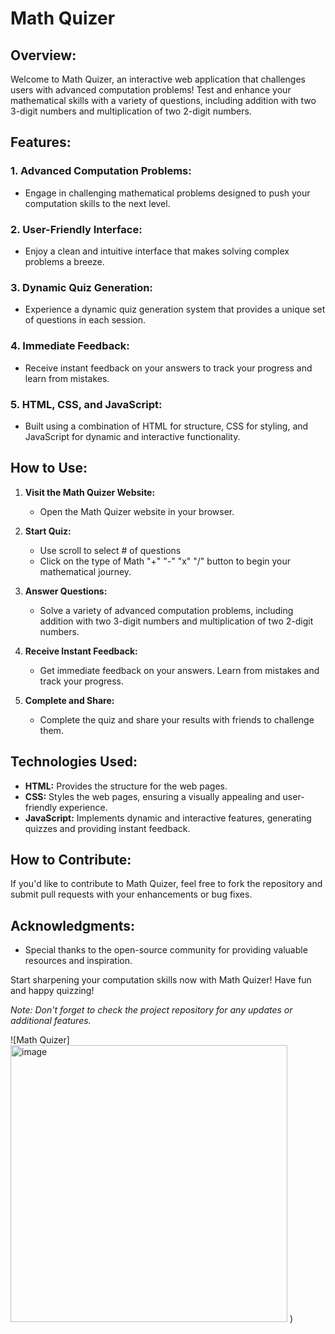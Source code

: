 # Math Quizer

## Overview:

Welcome to Math Quizer, an interactive web application that challenges users with advanced computation problems! Test and enhance your mathematical skills with a variety of questions, including addition with two 3-digit numbers and multiplication of two 2-digit numbers.

## Features:

### 1. **Advanced Computation Problems:**
   - Engage in challenging mathematical problems designed to push your computation skills to the next level.

### 2. **User-Friendly Interface:**
   - Enjoy a clean and intuitive interface that makes solving complex problems a breeze.

### 3. **Dynamic Quiz Generation:**
   - Experience a dynamic quiz generation system that provides a unique set of questions in each session.

### 4. **Immediate Feedback:**
   - Receive instant feedback on your answers to track your progress and learn from mistakes.

### 5. **HTML, CSS, and JavaScript:**
   - Built using a combination of HTML for structure, CSS for styling, and JavaScript for dynamic and interactive functionality.

## How to Use:

1. **Visit the Math Quizer Website:**
   - Open the Math Quizer website in your browser.

2. **Start Quiz:**
   - Use scroll to select # of questions
   - Click on the type of Math "+" "-" "x" "/" button to begin your mathematical journey.

4. **Answer Questions:**
   - Solve a variety of advanced computation problems, including addition with two 3-digit numbers and multiplication of two 2-digit numbers.

5. **Receive Instant Feedback:**
   - Get immediate feedback on your answers. Learn from mistakes and track your progress.

6. **Complete and Share:**
   - Complete the quiz and share your results with friends to challenge them.

## Technologies Used:

- **HTML:** Provides the structure for the web pages.
- **CSS:** Styles the web pages, ensuring a visually appealing and user-friendly experience.
- **JavaScript:** Implements dynamic and interactive features, generating quizzes and providing instant feedback.

## How to Contribute:

If you'd like to contribute to Math Quizer, feel free to fork the repository and submit pull requests with your enhancements or bug fixes.

## Acknowledgments:

- Special thanks to the open-source community for providing valuable resources and inspiration.

Start sharpening your computation skills now with Math Quizer! Have fun and happy quizzing!

*Note: Don't forget to check the project repository for any updates or additional features.*

![Math Quizer]<img width="443" alt="image" src="https://github.com/jesseturner21/Math-Quizer/assets/57651174/139d1536-1d78-41b7-9a56-069591466239">
) 
